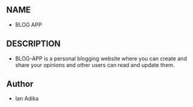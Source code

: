 ## NAME
- BLOG APP


## DESCRIPTION
-  BLOG-APP is a personal blogging website where you can     create and share your opinions and other users can        read and update them. 

## Author
- Ian Adika
